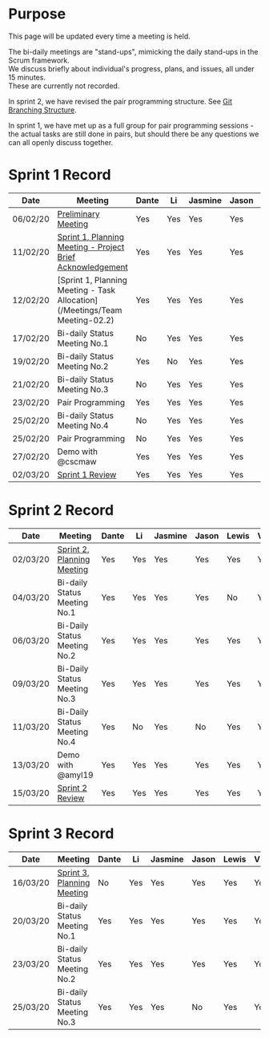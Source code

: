 # Purpose
This page will be updated every time a meeting is held.

The bi-daily meetings are "stand-ups", mimicking the daily stand-ups in the Scrum framework.\
We discuss briefly about individual's progress, plans, and issues, all under 15 minutes.\
These are currently not recorded.

In sprint 2, we have revised the pair programming structure. See [Git Branching Structure](/Documentation/Git-Branching-Structure).

In sprint 1, we have met up as a full group for pair programming sessions - the actual tasks are still done in pairs, but should there be any questions we can all openly discuss together.

# Sprint 1 Record
|Date|Meeting|Dante|Li|Jasmine|Jason|Lewis|Vincent|
|----|------------------------|-----|---|-------|-----|-----|-------|
|06/02/20|[Preliminary Meeting](/Meetings/Team-Meeting-01)|Yes|Yes|Yes|Yes|Yes|Yes|
|11/02/20|[Sprint 1, Planning Meeting - Project Brief Acknowledgement](/Meetings/Team-Meeting-02.1)|Yes|Yes|Yes|Yes|Yes|Yes|
|12/02/20|[Sprint 1, Planning Meeting - Task Allocation](/Meetings/Team Meeting-02.2)|Yes|Yes|Yes|Yes|Yes|Yes|
|17/02/20|Bi-daily Status Meeting No.1|No|Yes|Yes|Yes|Yes|Yes|
|19/02/20|Bi-daily Status Meeting No.2|Yes|No|Yes|Yes|Yes|Yes|
|21/02/20|Bi-daily Status Meeting No.3|No|Yes|Yes|Yes|No|Yes|
|23/02/20|Pair Programming|Yes|Yes|Yes|Yes|Yes|Yes|
|25/02/20|Bi-daily Status Meeting No.4|No|Yes|Yes|Yes|Yes|Yes|
|25/02/20|Pair Programming|No|Yes|Yes|Yes|Yes|Yes|
|27/02/20|Demo with @cscmaw|Yes|Yes|Yes|Yes|Yes|Yes|
|02/03/20|[Sprint 1 Review](/Meetings/Team-Meeting-03-End-of-Sprint-1)|Yes|Yes|Yes|Yes|Yes|Yes|

# Sprint 2 Record
|Date|Meeting|Dante|Li|Jasmine|Jason|Lewis|Vincent|
|----|------------------------|-----|---|-------|-----|-----|-------|
|02/03/20|[Sprint 2, Planning Meeting](/Meetings/Team-Meeting-04)|Yes|Yes|Yes|Yes|Yes|Yes|
|04/03/20|Bi-daily Status Meeting No.1|Yes|Yes|Yes|Yes|No|Yes|
|06/03/20|Bi-Daily Status Meeting No.2|Yes|Yes|Yes|Yes|Yes|Yes|
|09/03/20|Bi-Daily Status Meeting No.3|Yes|Yes|Yes|Yes|Yes|Yes|
|11/03/20|Bi-Daily Status Meeting No.4|Yes|No|Yes|No|Yes|Yes|
|13/03/20|Demo with @amyl19|Yes|Yes|Yes|Yes|Yes|Yes|
|15/03/20|[Sprint 2 Review](/Meetings/Team-Meeting-05-End-of-Sprint-2)|Yes|Yes|Yes|Yes|Yes|Yes|

# Sprint 3 Record
|Date|Meeting|Dante|Li|Jasmine|Jason|Lewis|Vincent|
|----|------------------------|-----|---|-------|-----|-----|-------|
|16/03/20|[Sprint 3, Planning Meeting](/Meetings/Team-Meeting-06)|No|Yes|Yes|Yes|Yes|Yes|
|20/03/20|Bi-daily Status Meeting No.1|Yes|Yes|Yes|Yes|Yes|Yes|
|23/03/20|Bi-daily Status Meeting No.2|Yes|Yes|Yes|Yes|Yes|Yes|
|25/03/20|Bi-daily Status Meeting No.3|Yes|Yes|Yes|No|Yes|Yes|